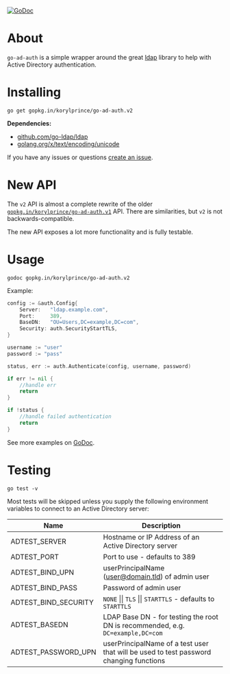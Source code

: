 [![GoDoc](https://godoc.org/gopkg.in/korylprince/go-ad-auth.v2?status.svg)](https://godoc.org/gopkg.in/korylprince/go-ad-auth.v2)

# About

`go-ad-auth` is a simple wrapper around the great [ldap](https://github.com/go-ldap/ldap) library to help with Active Directory authentication.

# Installing

`go get gopkg.in/korylprince/go-ad-auth.v2`

**Dependencies:**

* [github.com/go-ldap/ldap](https://github.com/go-ldap/ldap)
* [golang.org/x/text/encoding/unicode](https://godoc.org/golang.org/x/text/encoding/unicode)

If you have any issues or questions [create an issue](https://github.com/korylprince/go-ad-auth/issues).

# New API

The `v2` API is almost a complete rewrite of the older [`gopkg.in/korylprince/go-ad-auth.v1`](https://godoc.org/gopkg.in/korylprince/go-ad-auth.v1) API. There are similarities, but `v2` is not backwards-compatible. 

The new API exposes a lot more functionality and is fully testable.

# Usage

`godoc gopkg.in/korylprince/go-ad-auth.v2`

Example:

```go
config := &auth.Config{
    Server:   "ldap.example.com",
    Port:     389,
    BaseDN:   "OU=Users,DC=example,DC=com",
    Security: auth.SecurityStartTLS,
}

username := "user"
password := "pass"

status, err := auth.Authenticate(config, username, password)

if err != nil {
    //handle err
    return
}

if !status {
    //handle failed authentication
    return
}
```

See more examples on [GoDoc](https://godoc.org/gopkg.in/korylprince/go-ad-auth.v2).

# Testing

`go test -v`

Most tests will be skipped unless you supply the following environment variables to connect to an Active Directory server:

| Name                    | Description |
| ----------------------- | ------------- |
| ADTEST_SERVER           | Hostname or IP Address of an Active Directory server |
| ADTEST_PORT             | Port to use - defaults to 389 |
| ADTEST_BIND_UPN         | userPrincipalName (user@domain.tld) of admin user |
| ADTEST_BIND_PASS        | Password of admin user |
| ADTEST_BIND_SECURITY    | `NONE` \|\| `TLS` \|\| `STARTTLS` - defaults to `STARTTLS` |
| ADTEST_BASEDN           | LDAP Base DN - for testing the root DN is recommended, e.g. `DC=example,DC=com` |
| ADTEST_PASSWORD_UPN     | userPrincipalName of a test user that will be used to test password changing functions |
